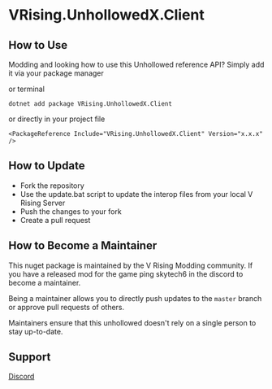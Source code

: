 # VRising.UnhollowedX.Client

## How to Use

Modding and looking how to use this Unhollowed reference API? Simply add it via your package manager

or terminal
```
dotnet add package VRising.UnhollowedX.Client
```

or directly in your project file
```
<PackageReference Include="VRising.UnhollowedX.Client" Version="x.x.x" />
```

## How to Update

- Fork the repository
- Use the update.bat script to update the interop files from your local V Rising Server
- Push the changes to your fork
- Create a pull request

## How to Become a Maintainer

This nuget package is maintained by the V Rising Modding community. If you have a released mod for the game ping skytech6 in the discord to become a maintainer.

Being a maintainer allows you to directly push updates to the `master` branch or approve pull requests of others. 

Maintainers ensure that this unhollowed doesn't rely on a single person to stay up-to-date.

## Support

[Discord](https://discord.gg/xzd5U5cNyD)